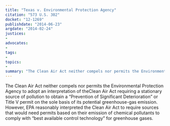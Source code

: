 ```yaml
---
title: "Texas v. Environmental Protection Agency"
citation: "573 U.S. 302"
docket: "12-1269"
publishdate: "2014-06-23"
argdate: "2014-02-24"
justices:
- 
advocates:
- 
tags:
- 
topics:
- 
summary: "The Clean Air Act neither compels nor permits the Environmental Protection Agency to adopt an interpretation of theClean Air Act requiring a stationary source of pollution to obtain a “Prevention of Significant Deterioration” or Title V permit on the sole basis of its potential greenhouse-gas emission. However, EPA reasonably interpreted the Clean Air Act to require sources that would need permits based on their emission of chemical pollutants to comply with “best available control technology” for greenhouse gases."
---
```

The Clean Air Act neither compels nor permits the Environmental Protection Agency to adopt an interpretation of theClean Air Act requiring a stationary source of pollution to obtain a “Prevention of Significant Deterioration” or Title V permit on the sole basis of its potential greenhouse-gas emission. However, EPA reasonably interpreted the Clean Air Act to require sources that would need permits based on their emission of chemical pollutants to comply with “best available control technology” for greenhouse gases.

